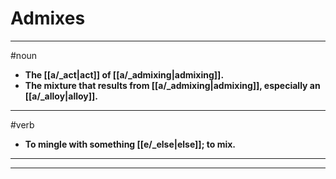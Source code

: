 # Admixes
---
#noun
- **The [[a/_act|act]] of [[a/_admixing|admixing]].**
- **The mixture that results from [[a/_admixing|admixing]], especially an [[a/_alloy|alloy]].**
---
#verb
- **To mingle with something [[e/_else|else]]; to mix.**
---
---
